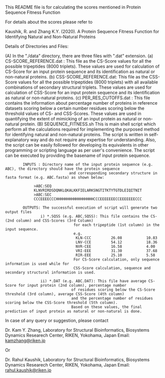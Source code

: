This README file is for calculating the scores mentioned in Protein Sequence Fitness Function

For details about the scores please refer to

Kaushik, R. and Zhang K.Y. (2020). A Protein Sequence Fitness Function for Identifying Natural and Non-Natural Proteins

Details of Directories and Files:

(A) In the "./data" directory, there are three files with ".dat" extension.
	(a) CS-SCORE_REFERENCE.dat : This file as the CS-Score values for all the possible tripeptides (8000 triplets). 
								 These values are used for calculation of CS-Score for an input protein sequence
							 	 and its identification as natural or non-natural proteins.
	(b) CSS-SCORE_REFERENCE.dat: This file as the CSS-Score values for all the possible tripeptides (8000 triplets) 
								 with all available combinations of secondary structural triplets. These values are 
								 used for calculation of CSS-Score for an input protein sequence and its identification
								 as natural or non-natural proteins.
	(c) PER_RES_CUTOFFS.dat :	This file contains the information about percentage number of proteins in reference 
								datasets scoring below a certain number residues scoring below the threshold values 
								of CS- and CSS-Scores. These values are used in quantifying the extent of mimicking 
								of an input protein as natural or non-natural protein.
(B) SEQUENCE_FITNESS.sh
		This is main shell script which perform all the calculations required for implementing the purposed method for
		identifying natural and non-natural proteins. The script is written in self-explanatory way and do not require any
		expertise for understanding. Also, the script can be easily followed for developing its equivalents in other programming
		or scripting language as per user's convenience. The script can be executed by providing the basename of input protein
		sequence.
		
			INPUTS : Directory name of the input protein sequence (e.g. ABC), the directory should have the protein sequence 
                                 and corresponding secondary structure in fasta format (e.g. ABC.fasta) as shown below:

				 >ABC:SEQ
				 KLNVRIRDSDQNKLQKALKKFIELARKSNGTITKTYTGTDLEIQITNIT
				 >ABC:SEC
				 CCCEEEECCCHHHHHHHHHHHHHHHHHCCCEEEEEEECCEEEEEEECCC

			OUTPUTS: The successful execution of script will generate two output files 
					i) *.SQSS (e.g. ABC.SQSS): This file contains the CS- (2nd column) and CSS-Scores (3rd Column)
								   for each tripeptide (1st column) in the input sequence.
								   e.g.
									KLN-CCC         26.08           10.83
									LNV-CCE         54.12           18.36
									NVR-CEE         16.58           4.00
									VRI-EEE         31.30           37.68
									RIR-EEE         25.10           5.58
                                   For CS-Score calculation, only sequence information is used while for 
								   CSS-Score calculation, sequence and secondary structural information is used.

					ii) *.DAT (e.g. ABC.DAT): This file have average CS-Score for input protein (2nd column), percentage number
								  of residues scoring below the CS-Score threshold (3rd column), average CSS-Score (4th column)
								  and the percentage number of residues scoring below the CSS-Score threshold (5th column).
								  Based on these values, the final prediction of input protein as natural or non-natural is done.  


In case of any query or suggestion, please contact

Dr. Kam Y. Zhang,
Laboratory for Structural Bioinformatics,
Biosystems Dynamics Researech Center,
RIKEN, Yokohama, Japan
Email: kamzhang@riken.jp

Or

Dr. Rahul Kaushik,
Laboratory for Structural Bioinformatics,
Biosystems Dynamics Researech Center,
RIKEN, Yokohama, Japan
Email: rahul.kaushik@riken.jp

